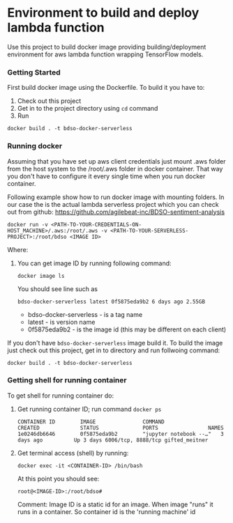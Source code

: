 # Environment to build and deploy lambda function 

Use this project to build docker image providing building/deployment
environment for aws lambda function wrapping TensorFlow models.

### Getting Started

First build docker image using the Dockerfile. To build it you have to:

1. Check out this project
2. Get in to the project directory using `cd` command
3. Run 

`docker build . -t bdso-docker-serverless`

### Running docker

Assuming that you have set up aws client credentials just mount .aws folder
from the host system to the /root/.aws folder in docker container. That
way you don't have to configure it every single time when you run docker
container.

Following example show how to run docker image with mounting folders. In our case
the <PATH-TO-YOUR-SERVERLESS-PROJECT> is the actual lambda serverless project which 
you can check out from github: https://github.com/agilebeat-inc/BDSO-sentiment-analysis

```
docker run -v <PATH-TO-YOUR-CREDENTIALS-ON-HOST_MACHINE>/.aws:/root/.aws -v <PATH-TO-YOUR-SERVERLESS-PROJECT>:/root/bdso <IMAGE ID>
```

Where:

1. You can get image ID by running following command: 
   
   ```docker image ls```
   
   You should see line such as 
   
   ```bdso-docker-serverless latest 0f5875eda9b2 6 days ago 2.55GB```
   
   - bdso-docker-serverless - is a tag name
   - latest - is version name
   - 0f5875eda9b2 - is the image id (this may be different on each client)
   
If you don't have `bdso-docker-serverless` image build it.
To build the image just check out this project, get in to directory and run
follwoing command: 

```docker build . -t bdso-docker-serverless```  
   
### Getting shell for running container

To get shell for running container do:

1. Get running container ID; run command `docker ps`
   
   `CONTAINER ID        IMAGE               COMMAND                  CREATED             STATUS              PORTS                NAMES`
   `1e0246db6646        0f5875eda9b2        "jupyter notebook --…"   3 days ago          Up 3 days 6006/tcp, 8888/tcp gifted_meitner`
   
2. Get terminal access (shell) by running:

   `docker exec -it <CONTAINER-ID> /bin/bash`

   At this point you should see:
   
   `root@<IMAGE-ID>:/root/bdso#`
   
   Comment: Image ID is a static id for an image. When image "runs" it runs in
   a container. So container id is the 'running machine' id 
   
